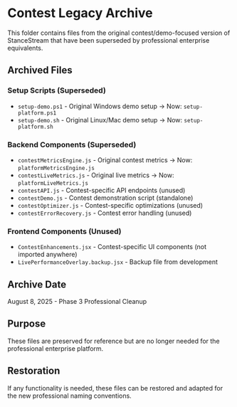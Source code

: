 # Contest Legacy Archive

This folder contains files from the original contest/demo-focused version of StanceStream that have been superseded by professional enterprise equivalents.

## Archived Files

### Setup Scripts (Superseded)

- `setup-demo.ps1` - Original Windows demo setup → Now: `setup-platform.ps1`
- `setup-demo.sh` - Original Linux/Mac demo setup → Now: `setup-platform.sh`

### Backend Components (Superseded)

- `contestMetricsEngine.js` - Original contest metrics → Now: `platformMetricsEngine.js`
- `contestLiveMetrics.js` - Original live metrics → Now: `platformLiveMetrics.js`
- `contestAPI.js` - Contest-specific API endpoints (unused)
- `contestDemo.js` - Contest demonstration script (standalone)
- `contestOptimizer.js` - Contest-specific optimizations (unused)
- `contestErrorRecovery.js` - Contest error handling (unused)

### Frontend Components (Unused)

- `ContestEnhancements.jsx` - Contest-specific UI components (not imported anywhere)
- `LivePerformanceOverlay.backup.jsx` - Backup file from development

## Archive Date

August 8, 2025 - Phase 3 Professional Cleanup

## Purpose

These files are preserved for reference but are no longer needed for the professional enterprise platform.

## Restoration

If any functionality is needed, these files can be restored and adapted for the new professional naming conventions.
